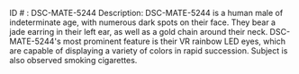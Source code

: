 ID # : DSC-MATE-5244
Description: DSC-MATE-5244 is a human male of indeterminate age, with numerous dark spots on their face. They bear a jade earring in their left ear, as well as a gold chain around their neck. DSC-MATE-5244's most prominent feature is their VR rainbow LED eyes, which are capable of displaying a variety of colors in rapid succession. Subject is also observed smoking cigarettes.